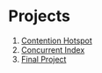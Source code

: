 # Projects

1. [Contention Hotspot](https://15721.courses.cs.cmu.edu/spring2020/project1.html)
2. [Concurrent Index](https://15721.courses.cs.cmu.edu/spring2020/project2.html)
3. [Final Project](https://15721.courses.cs.cmu.edu/spring2020/project3.html)
